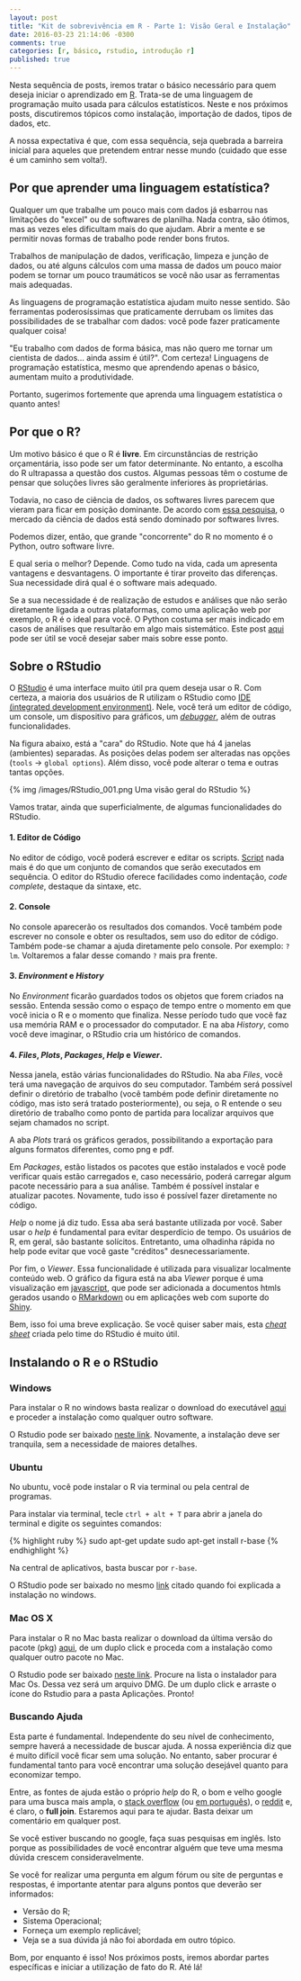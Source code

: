 ```yaml
---
layout: post
title: "Kit de sobrevivência em R - Parte 1: Visão Geral e Instalação"
date: 2016-03-23 21:14:06 -0300
comments: true
categories: [r, básico, rstudio, introdução r]
published: true
---
```


Nesta sequência de posts, iremos tratar o básico necessário para quem deseja iniciar o aprendizado em [R](https://www.r-project.org/about.html). Trata-se de uma linguagem de programação muito usada para cálculos estatísticos. Neste e nos próximos posts, discutiremos tópicos como instalação, importação de dados, tipos de dados, etc. 

A nossa expectativa é que, com essa sequência, seja quebrada a barreira inicial para aqueles que pretendem entrar nesse mundo (cuidado que esse é um caminho sem volta!).

<!-- More -->

## Por que aprender uma linguagem estatística?

Qualquer um que trabalhe um pouco mais com dados já esbarrou nas limitações do "excel" ou de softwares de planilha. Nada contra, são ótimos, mas as vezes eles dificultam mais do que ajudam. Abrir a mente e se permitir novas formas de trabalho pode render bons frutos.

Trabalhos de manipulação de dados, verificação, limpeza e junção de dados, ou até alguns cálculos com uma massa de dados um pouco maior podem se tornar um pouco traumáticos se você não usar as ferramentas mais adequadas.

As linguagens de programação estatística ajudam muito nesse sentido. São ferramentas poderosíssimas que praticamente derrubam os limites das possibilidades de se trabalhar com dados: você pode fazer praticamente qualquer coisa!

"Eu trabalho com dados de forma básica, mas não quero me tornar um cientista de dados... ainda assim é útil?". Com certeza! Linguagens de programação estatística, mesmo que aprendendo apenas o básico, aumentam muito a produtividade.

Portanto, sugerimos fortemente que aprenda uma linguagem estatística o quanto antes!

## Por que o R?

Um motivo básico é que o R é **livre**. Em circunstâncias de restrição orçamentária, isso pode ser um fator determinante. No entanto, a escolha do R ultrapassa a questão dos custos. Algumas pessoas têm o costume de pensar que soluções livres são geralmente inferiores às proprietárias.

Todavia, no caso de ciência de dados, os softwares livres parecem que vieram para ficar em posição dominante. De acordo com [essa pesquisa](http://blog.dominodatalab.com/open-source-winning-against-proprietary-data-science-vendors/), o mercado da ciência de dados está sendo dominado por softwares livres.

Podemos dizer, então, que grande "concorrente" do R no momento é o Python, outro software livre. 

E qual seria o melhor? Depende. Como tudo na vida, cada um apresenta vantagens e desvantagens. O importante é tirar proveito das diferenças. Sua necessidade dirá qual é o software mais adequado. 

Se a sua necessidade é de realização de estudos e análises que não serão diretamente ligada a outras plataformas, como uma aplicação web por exemplo, o R é o ideal para você. O Python costuma ser mais indicado em casos de análises que resultarão em algo mais sistemático. Este post [aqui](http://www.kdnuggets.com/2015/05/r-vs-python-data-science.html) pode ser útil se você desejar saber mais sobre esse ponto.

## Sobre o RStudio

O [RStudio](https://www.rstudio.com/) é uma interface muito útil pra quem deseja usar o R. Com certeza, a maioria dos usuários de R utilizam o RStudio como [IDE (integrated development environment)](https://pt.wikipedia.org/wiki/Ambiente_de_desenvolvimento_integrado). Nele, você terá um editor de código, um console, um dispositivo para gráficos, um [_debugger_](https://pt.wikipedia.org/wiki/Depura%C3%A7%C3%A3o), além de outras funcionalidades. 

Na figura abaixo, está a "cara" do RStudio. Note que há 4 janelas (ambientes) separadas. As 	posições delas podem ser alteradas nas opções (`tools` -> `global options`). Além disso, você pode alterar o tema e outras tantas opções. 


{% img /images/RStudio_001.png Uma visão geral do RStudio %}

Vamos tratar, ainda que superficialmente, de algumas funcionalidades do RStudio. 

#### 1. Editor de Código
No editor de código, você poderá escrever e editar os scripts. [Script](https://pt.wikipedia.org/wiki/Linguagem_de_script) nada mais é do que um conjunto de comandos que serão executados em sequência. O editor do RStudio oferece facilidades como indentação, _code complete_, destaque da sintaxe, etc. 

#### 2. Console
No console aparecerão os resultados dos comandos. Você também pode escrever no console e obter os resultados, sem uso do editor de código. Também pode-se chamar a ajuda diretamente pelo console. Por exemplo: `?lm`. Voltaremos a falar desse comando `?` mais pra frente.

#### 3. _Environment_ e _History_
No _Environment_ ficarão guardados todos os objetos que forem criados na sessão. Entenda sessão como o espaço de tempo entre o momento em que você inicia o R e o momento que finaliza. Nesse período tudo que você faz usa memória RAM e o processador do computador. E na aba _History_, como você deve imaginar, o RStudio cria um histórico de comandos. 

#### 4. _Files_, _Plots_, _Packages_, _Help_ e _Viewer_.
Nessa janela, estão várias funcionalidades do RStudio. Na aba _Files_, você terá uma navegação de arquivos do seu computador. Também será possível definir o diretório de trabalho (você também pode definir diretamente no código, mas isto será tratado posteriormente), ou seja, o R  entende o seu diretório de trabalho como ponto de partida para localizar arquivos que sejam chamados no script.

A aba _Plots_ trará os gráficos gerados, possibilitando a exportação para alguns formatos diferentes, como png e pdf.  

Em _Packages_, estão listados os pacotes que estão instalados e você pode verificar quais estão carregados e, caso necessário, poderá carregar algum pacote necessário para a sua análise. Também é possível instalar e atualizar pacotes. Novamente, tudo isso é possível fazer diretamente no código.

_Help_ o nome já diz tudo. Essa aba será bastante utilizada por você. Saber usar o _help_ é fundamental para evitar desperdício de tempo. Os usuários de R, em geral, são bastante solícitos. Entretanto, uma olhadinha rápida no help pode evitar que você gaste "créditos" desnecessariamente. 

Por fim, o _Viewer_. Essa funcionalidade é utilizada para visualizar localmente conteúdo web. O gráfico da figura está na aba _Viewer_ porque é uma visualização em [javascript](https://pt.wikipedia.org/wiki/JavaScript), que pode ser adicionada a documentos htmls gerados usando o [RMarkdown](http://rmarkdown.rstudio.com/) ou em aplicações web com suporte do [Shiny](http://shiny.rstudio.com/).


Bem, isso foi uma breve explicação. Se você quiser saber mais, esta [_cheat sheet_](http://www.rstudio.com/wp-content/uploads/2016/01/rstudio-IDE-cheatsheet.pdf) criada pelo time do RStudio é muito útil.
	

## Instalando o R e o RStudio

### Windows

Para instalar o R no windows basta realizar o download do executável [aqui](https://cran.r-project.org/bin/windows/base/) e proceder a instalação como qualquer outro software. 

O Rstudio pode ser baixado [neste link](https://www.rstudio.com/products/rstudio/download/). Novamente, a instalação deve ser tranquila, sem a necessidade de maiores detalhes.

### Ubuntu

No ubuntu, você pode instalar o R via terminal ou pela central de programas.

Para instalar via terminal, tecle `ctrl + alt + T` para abrir a janela do terminal e digite os seguintes comandos:

{% highlight ruby %}
sudo apt-get update
sudo apt-get install r-base
{% endhighlight %}

Na central de aplicativos, basta buscar por `r-base`.

O RStudio pode ser baixado no mesmo [link](https://www.rstudio.com/products/rstudio/download/) citado quando foi explicada a instalação no windows.

### Mac OS X

Para instalar o R no Mac basta realizar o download da última versão do pacote (pkg) [aqui](https://cran.rstudio.com/bin/macosx/), de um duplo click e proceda com a instalação como qualquer outro pacote no Mac. 

O Rstudio pode ser baixado [neste link](https://www.rstudio.com/products/rstudio/download/). Procure na lista o instalador para Mac Os. Dessa vez será um arquivo DMG. De um duplo click e arraste o ícone do Rstudio para a pasta Aplicações. Pronto!


### Buscando Ajuda

Esta parte é fundamental. Independente do seu nível de conhecimento, sempre haverá a necessidade de buscar ajuda. A nossa experiência diz que é muito difícil você ficar sem uma solução. No entanto, saber procurar é fundamental tanto para você encontrar uma solução desejável quanto para economizar tempo. 

Entre, as fontes de ajuda estão o próprio _help_ do R, o bom e velho google para uma busca mais ampla, o [stack overflow](http://stackoverflow.com/tags/r) (ou [em português](http://pt.stackoverflow.com/questions/tagged/r)), o [reddit](https://www.reddit.com/r/rprogramming) e, é claro, o **full join**. Estaremos aqui para te ajudar. Basta deixar um comentário em qualquer post.

Se você estiver buscando no google, faça suas pesquisas em inglês. Isto porque as possibilidades de você encontrar alguém que teve uma mesma dúvida crescem consideravelmente. 

Se você for realizar uma pergunta em algum fórum ou site de perguntas e respostas, é importante atentar para alguns pontos que deverão ser informados:

* Versão do R;
* Sistema Operacional;
* Forneça um exemplo replicável;
* Veja se a sua dúvida já não foi abordada em outro tópico.

Bom, por enquanto é isso! Nos próximos posts, iremos abordar partes específicas e iniciar a utilização de fato do R. Até lá!



